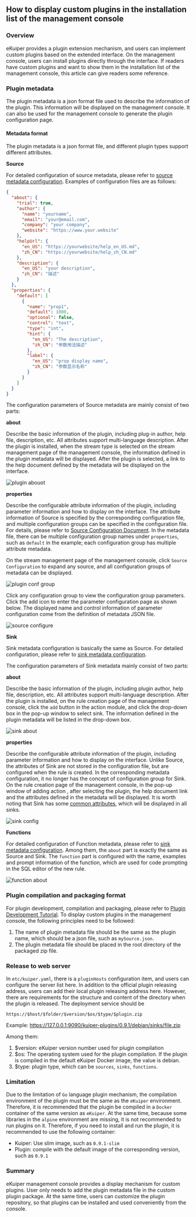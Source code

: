 ## How to display custom plugins in the installation list of the management console

### Overview

eKuiper provides a plugin extension mechanism, and users can implement custom plugins based on the extended interface. On the management console, users can install plugins directly through the interface. If readers have custom plugins and want to show them in the installation list of the management console, this article can give readers some reference.

### Plugin metadata

The plugin metadata is a json format file used to describe the information of the plugin. This information will be displayed on the management console. It can also be used for the management console to generate the plugin configuration page.

#### Metadata format

The plugin metadata is a json format file, and different plugin types support different attributes.

**Source**

For detailed configuration of source metadata, please refer to [source metadata configuration](../plugins/overview.md#source-metadata-file-format). Examples of configuration files are as follows:

```json
{
  "about": {
    "trial": true,
    "author": {
      "name": "yourname",
      "email": "your@email.com",
      "company": "your company",
      "website": "https://www.your.website"
    },
    "helpUrl": {
      "en_US": "https://yourwebsite/help_en_US.md",
      "zh_CN": "https://yourwebsite/help_zh_CN.md"
    },
    "description": {
      "en_US": "your description",
      "zh_CN": "描述"
    }
  },
  "properties": {
    "default": [
      {
        "name": "prop1",
        "default": 1000,
        "optional": false,
        "control": "text",
        "type": "int",
        "hint": {
          "en_US": "The description",
          "zh_CN": "参数用法描述"
        },
        "label": {
          "en_US": "prop display name",
          "zh_CN": "参数显示名称"
        }
      }
    ]
  }
}
```

The configuration parameters of Source metadata are mainly consist of two parts:

**about**

Describe the basic information of the plugin, including plug-in author, help file, description, etc. All attributes support multi-language description. After the plugin is installed, when the stream type is selected on the stream management page of the management console, the information defined in the plugin metadata will be displayed. After the plugin is selected, a link to the help document defined by the metadata will be displayed on the interface.

![plugin abouot](./resources/source_about.png)

**properties**

Describe the configurable attribute information of the plugin, including parameter information and how to display on the interface. The attribute information of Source is specified by the corresponding configuration file, and multiple configuration groups can be specified in the configuration file. For details, please refer to [Source Configuration Document](../extension/source.md#Deal-with-configuration). In the metadata file, there can be multiple configuration group names under `properties`, such as `default` in the example; each configuration group has multiple attribute metadata.

On the stream management page of the management console, click `Source Configuration` to expand any source, and all configuration groups of metadata can be displayed.

![plugin conf group](./resources/source_confkey.png)

Click any configuration group to view the configuration group parameters. Click the add icon to enter the parameter configuration page as shown below. The displayed name and control information of parameter configuration come from the definition of metadata JSON file.

![source configure](./resources/source_conf.png)

**Sink**

Sink metadata configuration is basically the same as Source. For detailed configuration, please refer to [sink metadata configuration](../plugins/overview.md#sink-metadata-file-format).

The configuration parameters of Sink metadata mainly consist of two parts:

**about**

Describe the basic information of the plugin, including plugin author, help file, description, etc. All attributes support multi-language description. After the plugin is installed, on the rule creation page of the management console, click the `add` button in the action module, and click the drop-down box in the pop-up window to select sink. The information defined in the plugin metadata will be listed in the drop-down box.

![sink about](./resources/sink_about.png)

**properties**

Describe the configurable attribute information of the plugin, including parameter information and how to display on the interface. Unlike Source, the attributes of Sink are not stored in the configuration file, but are configured when the rule is created. In the corresponding metadata configuration, it no longer has the concept of configuration group for Sink. On the rule creation page of the management console, in the pop-up window of adding action , after selecting the plugin, the help document link and the attributes defined in the metadata will be displayed. It is worth noting that Sink has some [common attributes](../rules/overview.md#sinks/actions), which will be displayed in all sinks.

![sink config](./resources/sink_conf.png)

**Functions**

For detailed configuration of Function metadata, please refer to [sink metadata configuration](../plugins/overview.md#functions-metadata-file-format). Among them, the `about` part is exactly the same as Source and Sink. The `function` part is configured with the name, examples and prompt information of the function, which are used for code prompting in the SQL editor of the new rule.

![function about](./resources/function_about.png)

### Plugin compilation and packaging format

For plugin development, compilation and packaging, please refer to [Plugin Development Tutorial](../plugins/plugins_tutorial.md). To display custom plugins in the management console, the following principles need to be followed:

1. The name of plugin metadata file should be the same as the plugin name, which should be a json file, such as `mySource.json`.
2. The plugin metadata file should be placed in the root directory of the packaged zip file.

### Release to web server

In `etc/kuiper.yaml`, there is a `pluginHosts` configuration item, and users can configure the server list here. In addition to the official plugin releasing address, users can add their local plugin releasing address here. However, there are requirements for the structure and content of the directory when the plugin is released. The deployment service should be

```
https://$host/$folder/$version/$os/$type/$plugin.zip
```

Example:  https://127.0.0.1:9090/kuiper-plugins/0.9.1/debian/sinks/file.zip

Among them:

1. $version: eKuiper version number used for plugin compilation
2. $os: The operating system used for the plugin compilation. If the plugin is compiled in the default eKuiper Docker image, the value is debian.
3. $type: plugin type, which can be `sources`, `sinks`, `functions`.


### Limitation

Due to the limitation of `Go` language plugin mechanism, the compilation environment of the plugin must be the same as the `eKuiper` environment. Therefore, it is recommended that the plugin be compiled in a `Docker` container of the same version as `eKuiper`. At the same time, because some libraries in the `alpine` environment are missing, it is not recommended to run plugins on it. Therefore, if you need to install and run the plugin, it is recommended to use the following container:

- Kuiper: Use slim image, such as `0.9.1-slim`
- Plugin: compile with the default image of the corresponding version, such as `0.9.1`

### Summary

eKuiper management console provides a display mechanism for custom plugins. User only needs to add the plugin metadata file in the custom plugin package. At the same time, users can customize the plugin  repository, so that plugins can be installed and used conveniently from the console.